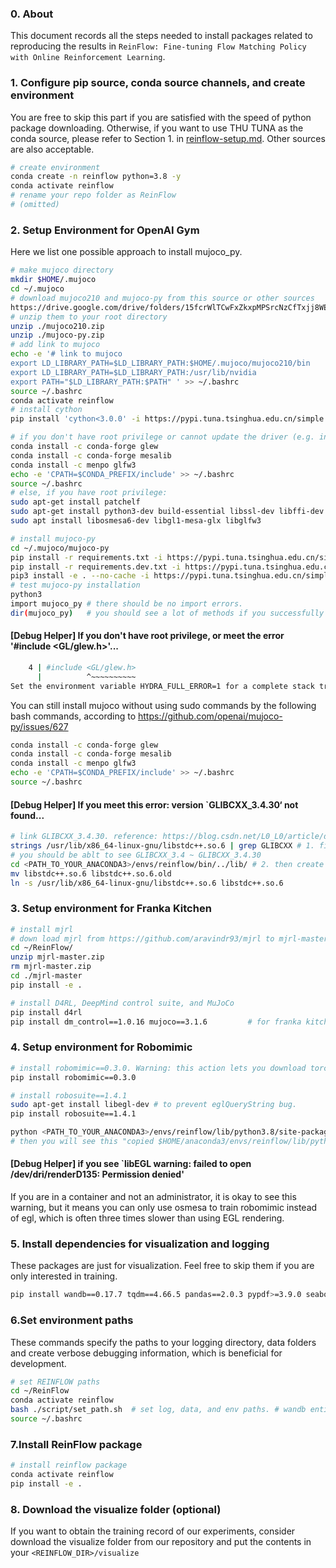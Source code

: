 ### 0. About

This document records all the steps needed to install packages related to reproducing the results in `ReinFlow: Fine-tuning Flow Matching Policy with Online Reinforcement Learning`. 


### 1. Configure pip source, conda source channels, and create environment
You are free to skip this part if you are satisfied with the speed of python package downloading. Otherwise, if you want to use THU TUNA as the conda source, please refer to Section 1. in [reinflow-setup.md](reinflow-setup.md). Other sources are also acceptable. 

```bash
# create environment
conda create -n reinflow python=3.8 -y
conda activate reinflow
# rename your repo folder as ReinFlow
# (omitted)
```


### 2. Setup Environment for OpenAI Gym
Here we list one possible approach to install mujoco_py. 

```bash
# make mujoco directory
mkdir $HOME/.mujoco
cd ~/.mujoco 
# download mujoco210 and mujoco-py from this source or other sources
https://drive.google.com/drive/folders/15fcrWlTCwFxZkxpMPSrcNzCfTxjj8WE4?usp=sharing
# unzip them to your root directory
unzip ./mujoco210.zip
unzip ./mujoco-py.zip
# add link to mujoco
echo -e '# link to mujoco
export LD_LIBRARY_PATH=$LD_LIBRARY_PATH:$HOME/.mujoco/mujoco210/bin
export LD_LIBRARY_PATH=$LD_LIBRARY_PATH:/usr/lib/nvidia 
export PATH="$LD_LIBRARY_PATH:$PATH" ' >> ~/.bashrc
source ~/.bashrc
conda activate reinflow
# install cython
pip install 'cython<3.0.0' -i https://pypi.tuna.tsinghua.edu.cn/simple

# if you don't have root privilege or cannot update the driver (e.g. in a container)
conda install -c conda-forge glew
conda install -c conda-forge mesalib
conda install -c menpo glfw3
echo -e 'CPATH=$CONDA_PREFIX/include' >> ~/.bashrc
source ~/.bashrc
# else, if you have root privilege: 
sudo apt-get install patchelf
sudo apt-get install python3-dev build-essential libssl-dev libffi-dev libxml2-dev  
sudo apt install libosmesa6-dev libgl1-mesa-glx libglfw3

# install mujoco-py
cd ~/.mujoco/mujoco-py
pip install -r requirements.txt -i https://pypi.tuna.tsinghua.edu.cn/simple
pip install -r requirements.dev.txt -i https://pypi.tuna.tsinghua.edu.cn/simple
pip3 install -e . --no-cache -i https://pypi.tuna.tsinghua.edu.cn/simple
# test mujoco-py installation 
python3
import mujoco_py # there should be no import errors. 
dir(mujoco_py)   # you should see a lot of methods if you successfully installed mujoco_py. 
```

#### [Debug Helper] If you don't have root privilege, or meet the error '#include <GL/glew.h>'...
```bash
    4 | #include <GL/glew.h>
      |          ^~~~~~~~~~~
Set the environment variable HYDRA_FULL_ERROR=1 for a complete stack trace.
```
You can still install mujoco without using sudo commands by the following bash commands, according to https://github.com/openai/mujoco-py/issues/627
```bash
conda install -c conda-forge glew
conda install -c conda-forge mesalib
conda install -c menpo glfw3
echo -e 'CPATH=$CONDA_PREFIX/include' >> ~/.bashrc
source ~/.bashrc
```

#### [Debug Helper] If you meet this error: version `GLIBCXX_3.4.30‘ not found...
```bash
# link GLIBCXX_3.4.30. reference: https://blog.csdn.net/L0_L0/article/details/129469593
strings /usr/lib/x86_64-linux-gnu/libstdc++.so.6 | grep GLIBCXX # 1. first check if the thing exists: 
# you should be ablt to see GLIBCXX_3.4 ~ GLIBCXX_3.4.30
cd <PATH_TO_YOUR_ANACONDA3>/envs/reinflow/bin/../lib/ # 2. then create soft links
mv libstdc++.so.6 libstdc++.so.6.old
ln -s /usr/lib/x86_64-linux-gnu/libstdc++.so.6 libstdc++.so.6
```


### 3. Setup environment for Franka Kitchen
```bash
# install mjrl
# down load mjrl from https://github.com/aravindr93/mjrl to mjrl-master.zip
cd ~/ReinFlow/
unzip mjrl-master.zip
rm mjrl-master.zip
cd ./mjrl-master
pip install -e .

# install D4RL, DeepMind control suite, and MuJoCo
pip install d4rl
pip install dm_control==1.0.16 mujoco==3.1.6         # for franka kitchen
```

### 4. Setup environment for Robomimic
```bash
# install robomimic==0.3.0. Warning: this action lets you download torch and cudann, be careful of the space consumption. 
pip install robomimic==0.3.0

# install robosuite==1.4.1
sudo apt-get install libegl-dev # to prevent eglQueryString bug.
pip install robosuite==1.4.1 

python <PATH_TO_YOUR_ANACONDA3>/envs/reinflow/lib/python3.8/site-packages/robosuite/scripts/setup_macros.py # add links
# then you will see this "copied $HOME/anaconda3/envs/reinflow/lib/python3.8/site-packages/robosuite/macros.py to $HOME/anaconda3/envs/reinflow/lib/python3.8/site-packages/robosuite/macros_private.py"
```

#### [Debug Helper] if you see `libEGL warning: failed to open /dev/dri/renderD135: Permission denied'
If you are in a container and not an administrator, it is okay to see this warning, but it means you can only use osmesa to train robomimic instead of egl, 
which is often three times slower than using EGL rendering. 

### 5. Install dependencies for visualization and logging 
These packages are just for visualization. Feel free to skip them if you are only interested in training. 
```bash
pip install wandb==0.17.7 tqdm==4.66.5 pandas==2.0.3 pypdf>=3.9.0 seaborn==0.13.2
```

### 6.Set environment paths
These commands specify the paths to your logging directory, data folders and create verbose debugging information, which is beneficial for development. 
```bash
# set REINFLOW paths
cd ~/ReinFlow 
conda activate reinflow
bash ./script/set_path.sh  # set log, data, and env paths. # wandb entity: 
source ~/.bashrc
```

### 7.Install ReinFlow package
```bash
# install reinflow package
conda activate reinflow
pip install -e .
```

### 8. Download the visualize folder (optional)
If you want to obtain the training record of our experiments, consider download the visualize folder from our repository and put the contents in your `<REINFLOW_DIR>/visualize`




